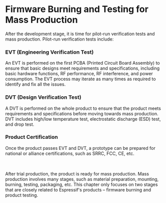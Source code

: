 # Firmware Burning and Testing for Mass Production

After the development stage, it is time for pilot-run verification tests
and mass production. Pilot-run verification tests include:

### EVT (Engineering Verification Test)

An EVT is performed on the first PCBA (Printed Circuit Board Assembly)
to ensure that basic designs meet requirements and specifications,
including basic hardware functions, RF performance, RF interference, and
power consumption. The EVT process may iterate as many times as required
to identify and fix all the issues.

### DVT (Design Verification Test)

A DVT is performed on the whole product to ensure that the product meets
requirements and specifications before moving towards mass production.
DVT includes high/low temperature test, electrostatic discharge (ESD)
test, and drop test.

### Product Certification

Once the product passes EVT and DVT, a prototype can be prepared for
national or alliance certifications, such as SRRC, FCC, CE, etc.

<br></br>
After trial production, the product is ready for mass production. Mass
production involves many stages, such as material preparation, mounting,
burning, testing, packaging, etc. This chapter only focuses on two
stages that are closely related to Espressif's products &ndash; firmware
burning and product testing.
